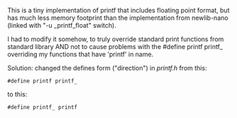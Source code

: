 This is a tiny implementation of printf that includes floating point format,
but has much less memory footprint than the implementation from newlib-nano
(linked with "-u \_printf_float" switch).

I had to modify it somehow, to truly override standard print functions from
standard library AND not to cause problems with the #define printf printf_
overriding my functions that have 'printf' in name.

Solution:
changed the defines form ("direction") in *printf.h* from this:
```
#define printf printf_
```
to this:
```
#define printf_ printf
```
